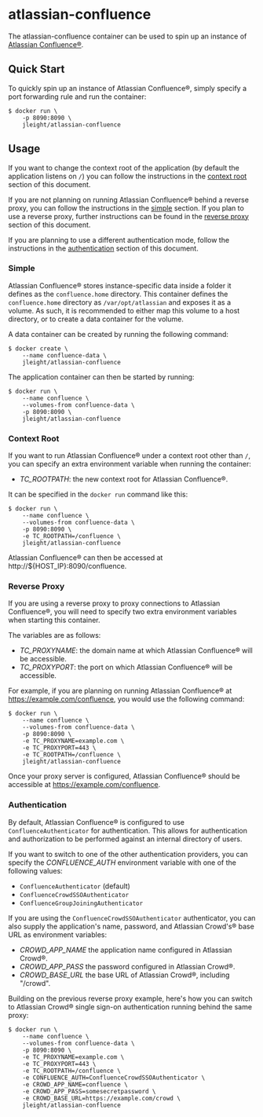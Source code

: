 atlassian-confluence
====================

The atlassian-confluence container can be used to spin up an instance of
[Atlassian Confluence®](https://www.atlassian.com/software/confluence).


Quick Start
-----------

To quickly spin up an instance of Atlassian Confluence®, simply specify a port
forwarding rule and run the container:

    $ docker run \
        -p 8090:8090 \
        jleight/atlassian-confluence

Usage
-----

If you want to change the context root of the application (by default the
application listens on `/`) you can follow the instructions in the
[context root](#context-root) section of this document.

If you are not planning on running Atlassian Confluence® behind a reverse proxy,
you can follow the instructions in the [simple](#simple) section. If you plan to
use a reverse proxy, further instructions can be found in the
[reverse proxy](#reverse-proxy) section of this document.

If you are planning to use a different authentication mode, follow the
instructions in the [authentication](#authentication) section of this document.

### Simple

Atlassian Confluence® stores instance-specific data inside a folder it defines
as the `confluence.home` directory. This container defines the `confluence.home`
directory as `/var/opt/atlassian` and exposes it as a volume. As such, it is
recommended to either map this volume to a host directory, or to create a data
container for the volume.

A data container can be created by running the following command:

    $ docker create \
        --name confluence-data \
        jleight/atlassian-confluence

The application container can then be started by running:

    $ docker run \
        --name confluence \
        --volumes-from confluence-data \
        -p 8090:8090 \
        jleight/atlassian-confluence

### Context Root

If you want to run Atlassian Confluence® under a context root other than `/`,
you can specify an extra environment variable when running the container:

- *TC_ROOTPATH*: the new context root for Atlassian Confluence®.

It can be specified in the `docker run` command like this:

    $ docker run \
        --name confluence \
        --volumes-from confluence-data \
        -p 8090:8090 \
        -e TC_ROOTPATH=/confluence \
        jleight/atlassian-confluence

Atlassian Confluence® can then be accessed at http://${HOST_IP}:8090/confluence.

### Reverse Proxy

If you are using a reverse proxy to proxy connections to Atlassian Confluence®,
you will need to specify two extra environment variables when starting this
container.

The variables are as follows:

- *TC_PROXYNAME*: the domain name at which Atlassian Confluence® will be
  accessible.
- *TC_PROXYPORT*: the port on which Atlassian Confluence® will be accessible.

For example, if you are planning on running Atlassian Confluence® at
https://example.com/confluence, you would use the following command:

    $ docker run \
        --name confluence \
        --volumes-from confluence-data \
        -p 8090:8090 \
        -e TC_PROXYNAME=example.com \
        -e TC_PROXYPORT=443 \
        -e TC_ROOTPATH=/confluence \
        jleight/atlassian-confluence

Once your proxy server is configured, Atlassian Confluence® should be accessible
at https://example.com/confluence.

### Authentication

By default, Atlassian Confluence® is configured to use `ConfluenceAuthenticator`
for authentication. This allows for authentication and authorization to be
performed against an internal directory of users.

If you want to switch to one of the other authentication providers, you can
specify the *CONFLUENCE_AUTH* environment variable with one of the following
values:

- `ConfluenceAuthenticator` (default)
- `ConfluenceCrowdSSOAuthenticator`
- `ConfluenceGroupJoiningAuthenticator`

If you are using the `ConfluenceCrowdSSOAuthenticator` authenticator, you can
also supply the application's name, password, and Atlassian Crowd's® base URL as
environment variables:

- *CROWD_APP_NAME* the application name configured in Atlassian Crowd®.
- *CROWD_APP_PASS* the password configured in Atlassian Crowd®.
- *CROWD_BASE_URL* the base URL of Atlassian Crowd®, including "/crowd".

Building on the previous reverse proxy example, here's how you can switch to
Atlassian Crowd® single sign-on authentication running behind the same proxy:

    $ docker run \
        --name confluence \
        --volumes-from confluence-data \
        -p 8090:8090 \
        -e TC_PROXYNAME=example.com \
        -e TC_PROXYPORT=443 \
        -e TC_ROOTPATH=/confluence \
        -e CONFLUENCE_AUTH=ConfluenceCrowdSSOAuthenticator \
        -e CROWD_APP_NAME=confluence \
        -e CROWD_APP_PASS=somesecretpassword \
        -e CROWD_BASE_URL=https://example.com/crowd \
        jleight/atlassian-confluence
